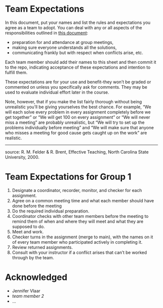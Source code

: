 # Team Expectations

In this document, put your names and list the rules and expectations you agree as a team to adopt. You can deal with any or all aspects of the responsibilities outlined in [this document](teampolicies.pdf):

- preparation for and attendance at group meetings, 
- making sure everyone understands all the solutions, 
- communicating frankly but with respect when conflicts arise, etc. 
 
Each team member should add their names to this sheet and then commit it to the repo, indicating acceptance of these expectations and intention to fulfill them. 

These expectations are for your use and benefit-they won’t be graded or commented on unless you specifically ask for comments. They may be used to evaluate individual effort later in the course.

Note, however, that if you make the list fairly thorough without being unrealistic you’ll be giving yourselves the best chance. For example, “We will each solve every problem in every assignment completely before we get together” or “We will get 100 on every assignment” or “We will never miss a meeting” are probably unrealistic, but “We will try to set up the problems individually before meeting” and “We will make sure that anyone who misses a meeting for good cause gets caught up on the work” are realistic.

----
source: R. M. Felder & R. Brent, Effective Teaching, North Carolina State University, 2000.

# Team Expectations for Group 1

1. Designate a coordinator, recorder, monitor, and checker for each assignment. 
2. Agree on a common meeting time and what each member should have done before the meeting
3. Do the required individual preparation.
4. Coordinator checks with other team members before the meeting to remind them of when and where they
will meet and what they are supposed to do.
5. Meet and work.
6. Checker turns in the assignment (merge to main), with the names on it of every team member who participated actively in
completing it.
7. Review returned assignments.
8. Consult with your instructor if a conflict arises that can’t be worked through by the team.

# Acknowledged

* Jennifer Vlaar
* *team member 2*
* ...